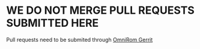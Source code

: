 # WE DO NOT MERGE PULL REQUESTS SUBMITTED HERE

Pull requests need to be submited through [OmniRom Gerrit](https://gerrit.omnirom.org/#/admin/projects/android_device_sony_msm8974-common)

